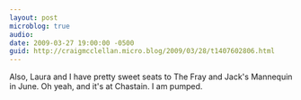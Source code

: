 ```yaml
---
layout: post
microblog: true
audio: 
date: 2009-03-27 19:00:00 -0500
guid: http://craigmcclellan.micro.blog/2009/03/28/t1407602806.html
---
```

Also, Laura and I have pretty sweet seats to The Fray and Jack's Mannequin in June.  Oh yeah, and it's at Chastain.  I am pumped.
